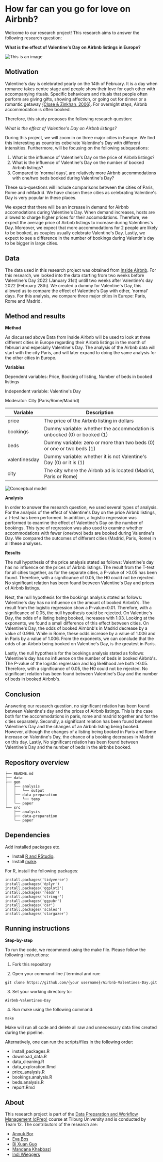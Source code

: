 # How far can you go for love on Airbnb? 

Welcome to our research project! This research aims to answer the following research question:

**What is the effect of Valentine's Day on Airbnb listings in Europe?**

![This is an image](https://turntable.kagiso.io/images/romantic_bedroom.width-800.jpg)

## Motivation
Valentine's day is celebrated yearly on the 14th of February. It is a day when romance takes centre stage and people show their love for each other with accompanying rituals. Specific behaviours and rituals that people often perform are giving gifts, showing affection, or going out for dinner or a romantic getaway [(Close & Zinkhan, 2006)](https://www.acrwebsite.org/volumes/v33/v33_10020.pdf). For overnight stays, Airbnb accommodation is often booked.

Therefore, this study proposes the following research question:

*What is the effect of Valentine's Day on Airbnb listings?*

During this project, we will zoom in on three major cities in Europe. We find this interesting as countries cebelrate Valentine's Day with different intensities. Furthermore, will be focusing on the following subquestions:
1. What is the influence of Valentine's Day on the price of Airbnb listings?
2. What is the influence of Valentine's Day on the number of booked Airbnb listings? 
3. Compared to 'normal days', are relatively more Airbnb accommodations with one/two beds booked during Valentine's Day?

These sub-questions will include comparisons between the cities of Paris, Rome and mMadrid. We have chosen these cities as celebrating Valentine's Day is very popular in these places. 

We expect that there will be an increase in demand for Airbnb accomodations during Valentine's Day. When demand increases, hosts are allowed to charge higher prices for their accomodations. Therefore, we expect the average price of Airbnb listings to increase during Valentines's Day. Moreover, we expect that more accommodations for 2 people are likely to be booked, as couples usually celebrate Valentine's Day. Lastly, we expect to see a difference in the number of bookings during Valentin's day to be bigger in large cities. 

## Data
The data used in this research project was obtained from [Inside Airbnb](http://insideairbnb.com/). For this research, we looked into the data starting from two weeks before Valentine's Day 2022 (January 31st) untill two weeks after Valentine's day 2022 (February 28th). We created a dummy for Valentine's Day, this allowed us to compare the effect of Valentine's Day with other, 'normal' days. For this analysis, we compare three major cities in Europe: Paris, Rome and Madrid. 

## Method and results

**Method**

As discussed above Data from Inside Airbnb will be used to look at three different cities in Europe regarding their Airbnb listings in the month of februari and especially Valentine's Day. The analysis of the Airbnb data will start with the city Paris, and will later expand to doing the same analysis for the other cities in Europe. 

**Variables**

Dependent variables: Price, Booking of listing, Number of beds in booked listings

Independent variable: Valentine's Day

Moderator: City (Paris/Rome/Madrid)

Variable | Description
-------- | --------
price | The price of the Airbnb listing in dollars
bookings | Dummy variable: whether the accommodation is unbooked (0) or booked (1)
beds | Dummy variable: zero or more than two beds (0) or one or two beds (1)
valentinesday | Dummy variable: whether it is not Valentine's Day (0) or it is (1)
city | The city where the Airbnb ad is located (Madrid, Paris or Rome)

![Conceptual model](https://user-images.githubusercontent.com/91567676/195590567-2f9e9970-d5a2-4043-8b22-a1517a0df328.png)

**Analysis**

In order to answer the research question, we used several types of analysis. For the analysis of the effect of Valentine's Day on the price Airbnb listings, a t-test has been performed. In addition, a logistic regression was performed to examine the effect of Valentine's Day on the number of bookings. This type of regression was also used to examine whether accommodations with fewer (one/two) beds are booked during Valentine's Day. We compared the outcomes of different cities (Madrid, Paris, Rome) in all these analyses.

**Results**

The null hypothesis of the price analysis stated as follows: Valentine's day has no influence on the prices of Airbnb listings. The result from the T-test for all cities together, as for the separate cities, a P-value of >0.05 has been found. Therefore, with a significance of 0.05, the H0 could not be rejected. No significant relation has been found between Valentine's Day and prices of Airbnb listings. 

Next, the null hypothesis for the bookings analysis stated as follows: Valentine's day has no influence on the amount of booked Airbnb's. The result from the logistic regression show a P-value<0.01. Therefore, with a significance of 0.05, the null hypothesis could be rejected. On Valentine's Day, the odds of a listing being booked, increases with 1.03. Looking at the exponents, we found a small difference of this effect between cities. On Valentine's Day, the odds of booked Airnbnb's in Madrid decrease by a value of 0.996. While in Rome, these odds increase by a value of 1.006 and in Paris by a value of 1.006. From the exponents, we can conclude that the odds of an Airbnb being booked on Valentine's Day, is the greatest in Paris. 

Lastly, the null hypothesis for the bookings analysis stated as follows: Valentine's day has no influence on the number of beds in booked Airbnb's. The P-value of the logistic regression and log likelihood are both >0.05. Therefore, with a significance of 0.05, the H0 could not be rejected. No significant relation has been found between Valentine's Day and the number of beds in booked Airbnb's.


## Conclusion

Answering our research question, no significant relation has been found between Valentine's day and the prices of Airbnb listings. This is the case both for the accommodations in paris, rome and madrid together and for the cities separately. Secondly, a significant relation has been found between Valentine's Day and the changes of an Airbnb listing being booked. However, although the changes of a listing being booked in Paris and Rome increase on Valentine's Day, the chance of a booking decreases in Madrid on this day. Lastly, No significant relation has been found between Valentine's Day and the number of beds in the airbnbs booked.

## Repository overview
```
├── README.md
├── data
├── gen
│   ├── analysis
│   │   └── output
│   ├── data-preparation
│   │   └── temp
│   └── paper
└── src
    ├── analysis
    ├── data-preparation
    └── paper
```
## Dependencies

Add installed packages etc.
- Install [R and RStudio](https://tilburgsciencehub.com/building-blocks/configure-your-computer/statistics-and-computation/r/).
- Install [make](https://tilburgsciencehub.com/building-blocks/configure-your-computer/automation-and-workflows/make/).

For R, install the following packages:
```
install.packages('tidyverse')
install.packages('dplyr')
install.packages('ggplot2')
install.packages('readr')
install.packages('stringr')
install.packages('ggpubr') 
install.packages('car') 
install.packages('scales')
install.packages('stargazer')
```

## Running instructions

**Step-by-step**

To run the code, we recommend using the make file. Please follow the following instructions:

1. Fork this repository

2. Open your command line / terminal and run:

```
git clone https://github.com/{your username}/Airbnb-Valentines-Day.git
```

3. Set your working directory to:

```
Airbnb-Valentines-Day
```

4. Run make using the following command:

```
make
```

Make will run all code and delete all raw and unnecessary data files created during the pipeline.

Alternatively, one can run the scripts/files in the following order:

- install_packages.R
- download_data.R
- data_cleaning.R
- data_exploration.Rmd
- price_analysis.R
- bookings.analysis.R
- beds.analysis.R
- report.Rmd

## About

This research project is part of the [Data Preparation and Workflow Management (dPrep)](https://dprep.hannesdatta.com/) course at Tilburg University and is conducted by Team 12. The contributors of the research are:
- [Anouk Bor](https://github.com/AnoukBor)
- [Eva Bos](https://github.com/EvaBos)
- [Bi Xuan Guo](https://github.com/bixuanguo)
- [Mandana Khabbazi](https://github.com/Mandanakhabbazi)
- [Indi Wieggers](https://github.com/indiwieggers123)

